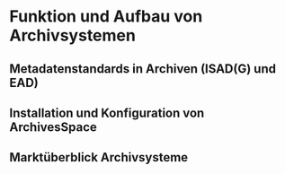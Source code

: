 # Funktion und Aufbau von Archivsystemen

## Metadatenstandards in Archiven (ISAD(G) und EAD)

## Installation und Konfiguration von ArchivesSpace

## Marktüberblick Archivsysteme
